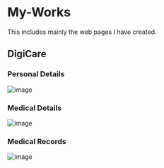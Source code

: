 # My-Works
This includes mainly the web pages I have created.
## DigiCare

### Personal Details
![image](https://user-images.githubusercontent.com/50779354/106741520-ce00d300-6641-11eb-898d-7a2c8bc67031.png)

### Medical Details
![image](https://user-images.githubusercontent.com/50779354/106741270-79f5ee80-6641-11eb-9597-70493384a582.png)

### Medical Records
![image](https://user-images.githubusercontent.com/50779354/106741099-45823280-6641-11eb-8599-253ae31d280b.png)
